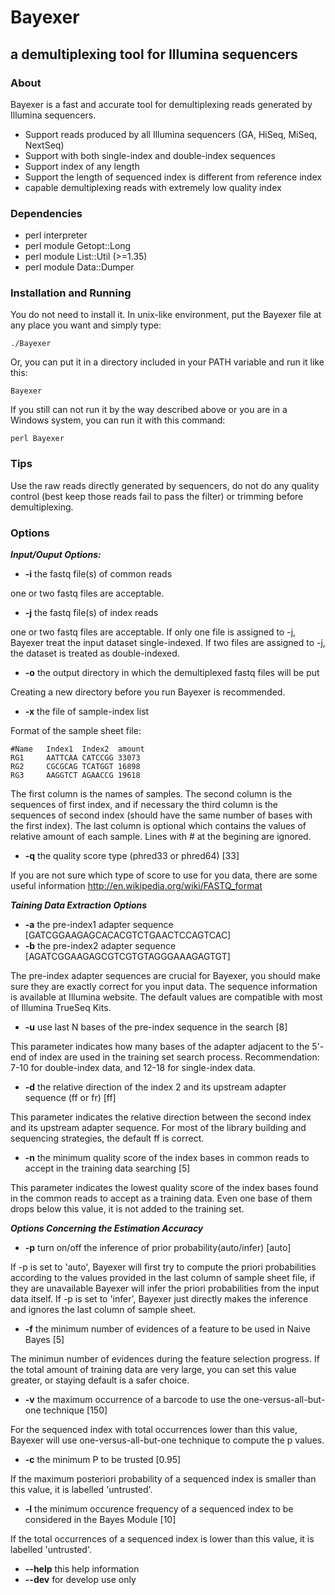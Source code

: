 # Bayexer

## a demultiplexing tool for Illumina sequencers

### About

Bayexer is a fast and accurate tool for demultiplexing reads generated by Illumina sequencers.

* Support reads produced by all Illumina sequencers (GA, HiSeq, MiSeq, NextSeq)
* Support with both single-index and double-index sequences
* Support index of any length
* Support the length of sequenced index is different from reference index
* capable demultiplexing reads with extremely low quality index

### Dependencies

* perl interpreter
* perl module Getopt::Long
* perl module List::Util (>=1.35)
* perl module Data::Dumper

### Installation and Running

You do not need to install it. In unix-like environment, put the Bayexer file at any place you want and simply type:

`./Bayexer`

Or, you can put it in a directory included in your PATH variable and run it like this:

`Bayexer`

If you still can not run it by the way described above or you are in a Windows system, you can run it with this command:

`perl Bayexer`

### Tips

Use the raw reads directly generated by sequencers, do not do any quality control (best keep those reads fail to pass the filter) or trimming before demultiplexing.

### Options

_**Input/Ouput Options:**_   
* **-i**    the fastq file(s) of common reads   

one or two fastq files are acceptable. 

* **-j**    the fastq file(s) of index reads   

one or two fastq files are acceptable. If only one file is assigned to -j, Bayexer treat the input dataset single-indexed. If two files are assigned to -j, the dataset is treated as double-indexed. 

* **-o**    the output directory in which the demultiplexed fastq files will be put   

Creating a new directory before you run Bayexer is recommended.

* **-x**    the file of sample-index list   

Format of the sample sheet file:  
 
`#Name   Index1  Index2  amount   `   
`RG1     AATTCAA CATCCGG 33073   `   
`RG2     CGCGCAG TCATGGT 16898   `   
`RG3     AAGGTCT AGAACCG 19618   `   

The first column is the names of samples. The second column is the sequences of first index, and if necessary the third column is the sequences of second index (should have the same number of bases with the first index). The last column is optional which contains the values of relative amount of each sample. Lines with # at the begining are ignored.    

* **-q**    the quality score type (phred33 or phred64) [33]   

If you are not sure which type of score to use for you data, there are some useful information http://en.wikipedia.org/wiki/FASTQ_format   

   
_**Taining Data Extraction Options**_   
* **-a**    the pre-index1 adapter sequence [GATCGGAAGAGCACACGTCTGAACTCCAGTCAC]   
* **-b**    the pre-index2 adapter sequence [AGATCGGAAGAGCGTCGTGTAGGGAAAGAGTGT]   

The pre-index adapter sequences are crucial for Bayexer, you should make sure they are exactly correct for you input data. The sequence information is available at Illumina website. The default values are compatible with most of Illumina TrueSeq Kits.   

* **-u**    use last N bases of the pre-index sequence in the search [8]   

This parameter indicates how many bases of the adapter adjacent to the 5'-end of index are used in the training set search process. Recommendation: 7-10 for double-index data, and 12-18 for single-index data.    

* **-d**    the relative direction of the index 2 and its upstream adapter sequence (ff or fr) [ff]   

This parameter indicates the relative direction between the second index and its upstream adapter sequence. For most of the library building and sequencing strategies, the default ff is correct.    

* **-n**    the minimum quality score of the index bases in common reads to accept in the training data searching [5]   

This parameter indicates the lowest quality score of the index bases found in the common reads to accept as a training data. Even one base of them drops below this value, it is not added to the training set.

_**Options Concerning the Estimation Accuracy**_   
* **-p**    turn on/off the inference of prior probability(auto/infer) [auto]   

If -p is set to 'auto', Bayexer will first try to compute the priori probabilities according to the values provided in the last column of sample sheet file, if they are unavailable Bayexer will infer the priori probabilities from the input data itself. If -p is set to 'infer', Bayexer just directly makes the inference and ignores the last column of sample sheet.

* **-f**    the minimum number of evidences of a feature to be used in Naive Bayes [5]    

The minimun number of evidences during the feature selection progress. If the total amount of training data are very large, you can set this value greater, or staying default is a safer choice.   

* **-v**    the maximum occurrence of a barcode to use the one-versus-all-but-one technique [150]   

For the sequenced index with total occurrences lower than this value, Bayexer will use one-versus-all-but-one technique to compute the p values.   

* **-c**    the minimum P to be trusted [0.95]   

If the maximum posteriori probability of a sequenced index is smaller than this value, it is labelled 'untrusted'.   

* **-l**    the minimum occurence frequency of a sequenced index to be considered in the Bayes Module [10]   

If the total occurrences of a sequenced index is lower than this value, it is labelled 'untrusted'.   
   
* **--help**    this help information   
* **--dev**    for develop use only   
